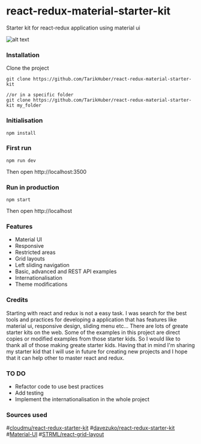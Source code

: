 # react-redux-material-starter-kit
Starter kit for react-redux application using material  ui

![alt text](https://raw.githubusercontent.com/TarikHuber/react-redux-material-starter-kit/master/demo.png "Demo")

### Installation


Clone the project 

```
git clone https://github.com/TarikHuber/react-redux-material-starter-kit

//or in a specific folder 
git clone https://github.com/TarikHuber/react-redux-material-starter-kit my_folder
```

### Initialisation


```
npm install
```

### First run

```
npm run dev
```

Then open http://localhost:3500

### Run in production
 

```
npm start
```

Then open http://localhost

### Features

* Material UI
* Responsive
* Restricted areas
* Grid layouts
* Left sliding navigation
* Basic, advanced and REST API examples
* Internationalisation
* Theme modifications


### Credits

Starting with react and redux is not a easy task. I was search for the best tools and practices for developing a application that has features like material ui, responsive design, sliding menu etc... There are lots of greate starter kits on the web. Some of the examples in this project are direct copies or modified examples from those starter kids. So I would like to thank all of those making greate starter kids. Having that in mind I'm sharing my starter kid that I will use in future for creating new projects and I hope that it can help other to master react and redux.

### TO DO

- Refactor code to use best practices 
- Add testing
- Implement the internationalisation in the whole project


### Sources used

#[cloudmu/react-redux-starter-kit](https://github.com/cloudmu/react-redux-starter-kit)
#[davezuko/react-redux-starter-kit](https://github.com/davezuko/react-redux-starter-kit)
#[Material-UI](http://www.material-ui.com/#/)
#[STRML/react-grid-layout](https://github.com/STRML/react-grid-layout)
